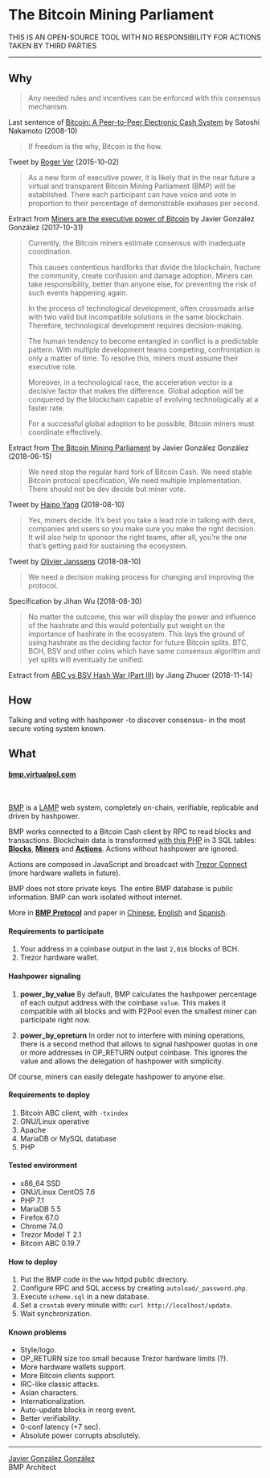 # The Bitcoin Mining Parliament

THIS IS AN OPEN-SOURCE TOOL WITH NO RESPONSIBILITY FOR ACTIONS TAKEN BY THIRD PARTIES

---

## Why

> Any needed rules and incentives can be enforced with this consensus mechanism.

Last sentence of [Bitcoin: A Peer-to-Peer Electronic Cash System](https://www.bitcoin.com/bitcoin.pdf) by Satoshi Nakamoto (2008-10)
<br />


> If freedom is the why,  Bitcoin is the how.

Tweet by [Roger Ver](https://twitter.com/rogerkver/status/649991677721972736) (2015-10-02)
<br />

> As a new form of executive power, it is likely that in the near future a virtual and transparent Bitcoin Mining Parliament (BMP) will be established. There each participant can have voice and vote in proportion to their percentage of demonstrable exahases per second.

Extract from [Miners are the executive power of Bitcoin](https://virtualpol.com/Miners_are_the_executive_power_of_Bitcoin_EN.pdf) by Javier González González (2017-10-31)
<br />

> Currently, the Bitcoin miners estimate consensus with inadequate coordination.
> 
> This causes contentious hardforks that divide the blockchain, fracture the community, create confusion and damage adoption. Miners can take responsibility, better than anyone else, for preventing the risk of such events happening again.
>
> In the process of technological development, often crossroads arise with two valid but incompatible solutions in the same blockchain. Therefore, technological development requires decision-making.
>
> The human tendency to become entangled in conflict is a predictable pattern. With multiple development teams competing, confrontation is only a matter of time. To resolve this, miners must assume their executive role.
>
> Moreover, in a technological race, the acceleration vector is a decisive factor that makes the difference. Global adoption will be conquered by the blockchain capable of evolving technologically at a faster rate.
>
> For a successful global adoption to be possible, Bitcoin miners must coordinate effectively.

Extract from [The Bitcoin Mining Parliament](https://virtualpol.com/BMP_EN.pdf) by Javier González González (2018-06-15)
<br />

> We need stop the regular hard fork of Bitcoin Cash. We need stable Bitcoin protocol specification, We need multiple implementation. There should not be dev decide but miner vote.

Tweet by [Haipo Yang](https://twitter.com/yhaiyang/status/1027914585607626752) (2018-08-10)
<br />

> Yes, miners decide. It’s best you take a lead role in talking with devs, companies and users so you make sure you make the right decision. It will also help to sponsor the right teams, after all, you’re the one that’s getting paid for sustaining the ecosystem.

Tweet by [Olivier Janssens](https://twitter.com/olivierjanss/status/1028016342379757569) (2018-08-10)
<br />


>We need a decision making process for changing and improving the protocol.

Specification by Jihan Wu (2018-08-30)
<br />


> No matter the outcome, this war will display the power and influence of the hashrate and this would potentially put weight on the importance of hashrate in the ecosystem. This lays the ground of using hashrate as the deciding factor for future Bitcoin splits. BTC, BCH, BSV and other coins which have same consensus algorithm and yet splits will eventually be unified.

Extract from [ABC vs BSV Hash War (Part III)](https://medium.com/@jiangzhuoer/abc-vs-bsv-hash-war-part-iii-the-war-of-the-hash-power-45fef8010467) by Jiang Zhuoer (2018-11-14)
<br />


## How

Talking and voting with hashpower -to discover consensus- in the most secure voting system known.


## What

#### [bmp.virtualpol.com](https://bmp.virtualpol.com)

<br />

[BMP](https://bmp.virtualpol.com) is a [LAMP](https://en.wikipedia.org/wiki/LAMP_(software_bundle)) web system, completely on-chain, verifiable, replicable and driven by hashpower.

BMP works connected to a Bitcoin Cash client by RPC to read blocks and transactions. 
Blockchain data is transformed [with this PHP](https://github.com/JavierGonzalez/BMP/blob/master/autoload/bmp.php) in 3 SQL tables: **[Blocks](https://bmp.virtualpol.com/info/blocks)**, **[Miners](https://bmp.virtualpol.com/info/miners)** and **[Actions](https://bmp.virtualpol.com/info/actions)**.
Actions without hashpower are ignored.

Actions are composed in JavaScript and broadcast with [Trezor Connect](https://github.com/trezor/connect/blob/develop/docs/methods/composeTransaction.md) (more hardware wallets in future).

BMP does not store private keys. The entire BMP database is public information. BMP can work isolated without internet.

More in **[BMP Protocol](https://bmp.virtualpol.com/protocol)** and paper in [Chinese](https://virtualpol.com/BMP_CN.pdf), [English](https://virtualpol.com/BMP_EN.pdf) and [Spanish](https://virtualpol.com/BMP_ES.pdf).


#### Requirements to participate

1. Your address in a coinbase output in the last `2,016` blocks of BCH.
2. Trezor hardware wallet.


#### Hashpower signaling

1. **power_by_value** 
By default, BMP calculates the hashpower percentage of each output address with the coinbase `value`. This makes it compatible with all blocks and with P2Pool even the smallest miner can participate right now.

2. **power_by_opreturn**
In order not to interfere with mining operations, there is a second method that allows to signal hashpower quotas in one or more addresses in OP_RETURN output coinbase. This ignores the value and allows the delegation of hashpower with simplicity.

Of course, miners can easily delegate hashpower to anyone else.


#### Requirements to deploy

1. Bitcoin ABC client, with `-txindex`
2. GNU/Linux operative
3. Apache
4. MariaDB or MySQL database
5. PHP

#### Tested environment

* x86_64 SSD
* GNU/Linux CentOS 7.6 
* PHP 7.1
* MariaDB 5.5
* Firefox 67.0
* Chrome 74.0
* Trezor Model T 2.1
* Bitcoin ABC 0.19.7

#### How to deploy

1. Put the BMP code in the `www` httpd public directory.
2. Configure RPC and SQL access by creating `autoload/_password.php`.
3. Execute `scheme.sql` in a new database.
4. Set a `crontab` every minute with: `curl http://localhost/update`.
5. Wait synchronization.

#### Known problems

* Style/logo.
* OP_RETURN size too small because Trezor hardware limits (?).
* More hardware wallets support.
* More Bitcoin clients support.
* IRC-like classic attacks.
* Asian characters.
* Internationalization.
* Auto-update blocks in reorg event.
* Better verifiability.
* 0-conf latency (+7 sec).
* Absolute power corrupts absolutely.

---

[Javier González González](https://twitter.com/JavierGonzalez)<br />BMP Architect
